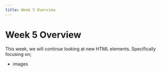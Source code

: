 ```yaml
---
title: Week 5 Overview
---
```


# Week 5 Overview

This week, we will continue looking at new HTML elements. Specifically focusing on; 

- images




